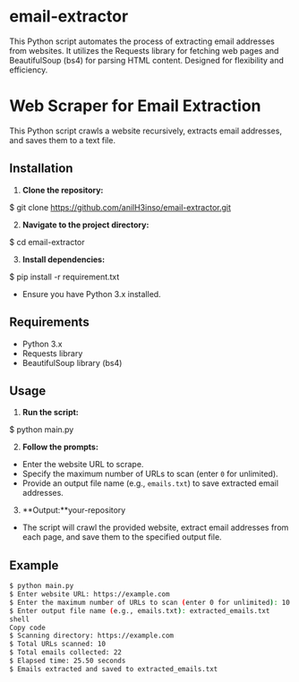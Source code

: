 # email-extractor
 This Python script automates the process of extracting email addresses from websites. It utilizes the Requests library for fetching web pages and BeautifulSoup (bs4) for parsing HTML content. Designed for flexibility and efficiency.

# Web Scraper for Email Extraction

This Python script crawls a website recursively, extracts email addresses, and saves them to a text file.

## Installation

1. **Clone the repository:**

$ git clone https://github.com/anilH3inso/email-extractor.git


2. **Navigate to the project directory:**

$ cd email-extractor



3. **Install dependencies:**

$ pip install -r requirement.txt



- Ensure you have Python 3.x installed.

## Requirements

- Python 3.x
- Requests library
- BeautifulSoup library (bs4)

## Usage

1. **Run the script:**

$ python main.py



2. **Follow the prompts:**

- Enter the website URL to scrape.
- Specify the maximum number of URLs to scan (enter `0` for unlimited).
- Provide an output file name (e.g., `emails.txt`) to save extracted email addresses.

3. **Output:**your-repository

- The script will crawl the provided website, extract email addresses from each page, and save them to the specified output file.

## Example

```bash
$ python main.py
$ Enter website URL: https://example.com
$ Enter the maximum number of URLs to scan (enter 0 for unlimited): 10
$ Enter output file name (e.g., emails.txt): extracted_emails.txt
shell
Copy code
$ Scanning directory: https://example.com
$ Total URLs scanned: 10
$ Total emails collected: 22
$ Elapsed time: 25.50 seconds
$ Emails extracted and saved to extracted_emails.txt
